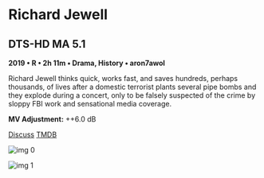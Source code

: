 # Richard Jewell

## DTS-HD MA 5.1

**2019 • R • 2h 11m • Drama, History • aron7awol**

Richard Jewell thinks quick, works fast, and saves hundreds, perhaps thousands, of lives after a domestic terrorist plants several pipe bombs and they explode during a concert, only to be falsely suspected of the crime by sloppy FBI work and sensational media coverage.

**MV Adjustment:** ++6.0 dB

[Discuss](https://www.avsforum.com/threads/bass-eq-for-filtered-movies.2995212/post-59343620)  [TMDB](292011)

![img 0](https://i.imgur.com/8J6q3sa.jpg)

![img 1](https://i.imgur.com/1UIKqZ7.png)

